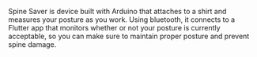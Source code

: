 Spine Saver is device built with Arduino that attaches to a shirt
and measures your posture as you work. Using bluetooth, it connects
to a Flutter app that monitors whether or not your posture is
currently acceptable, so you can make sure to maintain proper posture
and prevent spine damage. 
